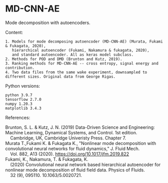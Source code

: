 # MD-CNN-AE

Mode decomposition with autoencoders. 

Content:

    1. Models for mode decomposing autoencoder (MD-CNN-AE) (Murata, Fukami & Fukagata, 2020), 
       hierarchical autoencoder (Fukami, Nakamura & fukagata, 2020), 
       and standard autoencoder. All as keras model subclass.
    2. Methods for POD and DMD (Brunton and Kutz, 2019).
    3. Ranking methods for MD-CNN-AE -- cross entropy, signal energy and contribution.
    4. Two data files from the same wake experiment, downsampled to different sizes. Original data from George Rigas.

Python versions:

    python 3.9.7 
    tensorflow 2.7.0 
    numpy 1.20.3 
    matplotlib 3.4.3 

References:

Brunton, S. L. & Kutz, J. N. (2019) Data-Driven Science and Engineering: Machine Learning, Dynamical Systems, and Control. 1st edition. <br>
            &nbsp;&nbsp;&nbsp;&nbsp;Cambridge, UK, Cambridge Univeristy Press. Chapter 7.<br>
Murata T.,Fukami K. & Fukagata K., "Nonlinear mode decomposition with convolutional neural networks for fluid dynamics," J. Fluid Mech. <br>
            &nbsp;&nbsp;&nbsp;&nbsp;Vol. 882, A13 (2020). https://doi.org/10.1017/jfm.2019.822<br>
Fukami, K., Nakamura, T. & Fukagata, K. <br>
            &nbsp;&nbsp;&nbsp;&nbsp;(2020) Convolutional neural network based hierarchical autoencoder for nonlinear mode decomposition of fluid field data. Physics of Fluids. <br>
            &nbsp;&nbsp;&nbsp;&nbsp;32 (9), 095110. 10.1063/5.0020721. <br>
